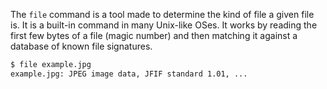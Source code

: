 The `file` command is a tool made to determine the kind of file a given file is. It is a built-in
command in many Unix-like OSes. It works by reading the first few bytes of a file (magic number) and
then matching it against a database of known file signatures.

```bash
$ file example.jpg
example.jpg: JPEG image data, JFIF standard 1.01, ...
```
